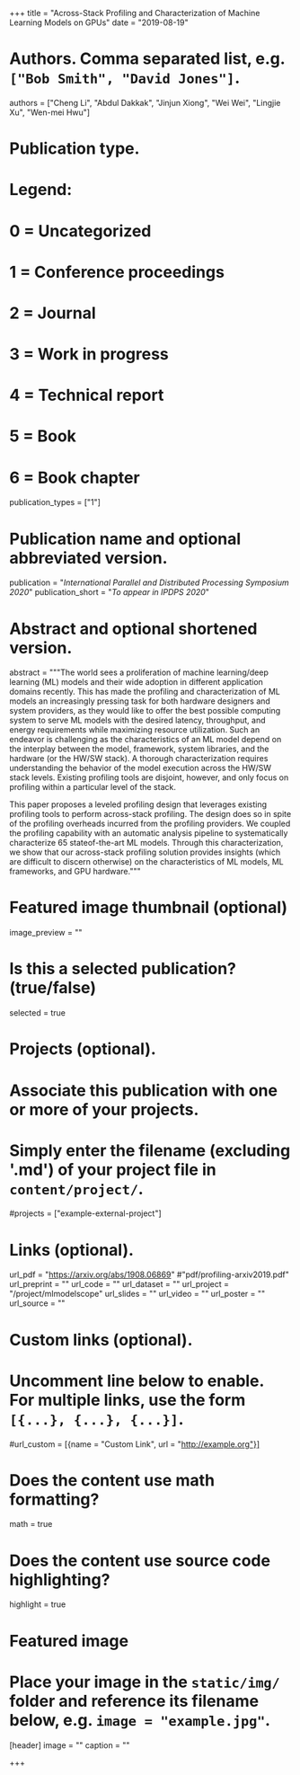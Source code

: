 +++
title = "Across-Stack Profiling and Characterization of Machine Learning Models on GPUs"
date = "2019-08-19"

# Authors. Comma separated list, e.g. `["Bob Smith", "David Jones"]`.
authors = ["Cheng Li", "Abdul Dakkak", "Jinjun Xiong", "Wei Wei", "Lingjie Xu", "Wen-mei Hwu"]

# Publication type.
# Legend:
# 0 = Uncategorized
# 1 = Conference proceedings
# 2 = Journal
# 3 = Work in progress
# 4 = Technical report
# 5 = Book
# 6 = Book chapter
publication_types = ["1"]

# Publication name and optional abbreviated version.
publication = "*International Parallel and Distributed Processing Symposium 2020*"
publication_short = "*To appear in IPDPS 2020*"

# Abstract and optional shortened version.
abstract = """The world sees a proliferation of machine learning/deep learning (ML) models and their wide adoption in different application domains recently. This has made the profiling and characterization of ML models an increasingly pressing task for both hardware designers and system providers, as they would like to offer the best possible computing system to serve ML models with the desired latency, throughput, and energy requirements while maximizing resource utilization. Such an endeavor is challenging as the characteristics of an ML model depend on the interplay between the model, framework, system libraries, and the hardware (or the HW/SW stack). A thorough characterization requires understanding the behavior of the model execution across the HW/SW stack levels. Existing profiling tools are disjoint, however, and only focus on profiling within a particular level of the stack.

This paper proposes a leveled profiling design that leverages existing profiling tools to perform across-stack profiling. The design does so in spite of the profiling overheads incurred from the profiling providers. We coupled the profiling capability with an automatic analysis pipeline to systematically characterize 65 stateof-the-art ML models. Through this characterization, we show that our across-stack profiling solution provides insights (which are difficult to discern otherwise) on the characteristics of ML models, ML frameworks, and GPU hardware."""

# Featured image thumbnail (optional)
image_preview = ""

# Is this a selected publication? (true/false)
selected = true

# Projects (optional).
#   Associate this publication with one or more of your projects.
#   Simply enter the filename (excluding '.md') of your project file in `content/project/`.
#projects = ["example-external-project"]

# Links (optional).
url_pdf = "https://arxiv.org/abs/1908.06869" #"pdf/profiling-arxiv2019.pdf"
url_preprint = ""
url_code = ""
url_dataset = ""
url_project = "/project/mlmodelscope"
url_slides = ""
url_video = ""
url_poster = ""
url_source = ""

# Custom links (optional).
#   Uncomment line below to enable. For multiple links, use the form `[{...}, {...}, {...}]`.
#url_custom = [{name = "Custom Link", url = "http://example.org"}]

# Does the content use math formatting?
math = true

# Does the content use source code highlighting?
highlight = true

# Featured image
# Place your image in the `static/img/` folder and reference its filename below, e.g. `image = "example.jpg"`.
[header]
image = ""
caption = ""

+++
